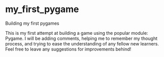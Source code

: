 # my_first_pygame
Building my first pygames

This is my first attempt at building a game using the popular module: Pygame.
I will be adding comments, helping me to remember my thought process, and trying to ease the understanding
of any fellow new learners.
Feel free to leave any suggestions for improvements behind!